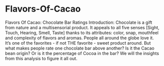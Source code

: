 # Flavors-Of-Cacao
Flavors Of Cacao: Chocolate Bar Ratings
Introduction:
Chocolate is a gift from nature and a multisensorial product. It appeals to all five senses [Sight, Touch, Hearing, Smell, Taste] thanks to its attributes: color, snap, mouthfeel and complexity of flavors and aromas. People all around the globe love it. It’s one of the favorites - if not THE favorite - sweet product around. 
But what makes people rate one chocolate bar above another? Is it the Cacao bean origin? Or is it the percentage of Cocoa in the bar?
We will the insights from this analysis to figure it all out.
